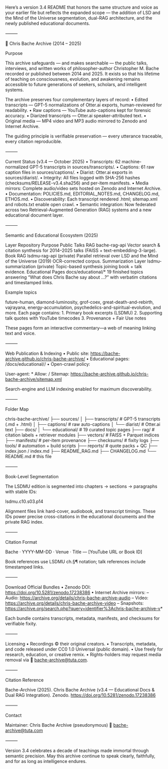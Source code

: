 Here’s a version 3.4 README that honors the same structure and voice as your earlier file but reflects the expanded scope — the addition of LSD and the Mind of the Universe segmentation, dual-RAG architecture, and the newly published educational documents.

⸻

🧠 Chris Bache Archive (2014 – 2025)

Purpose

This archive safeguards — and makes searchable — the public talks, interviews, and written works of philosopher-author Christopher M. Bache recorded or published between 2014 and 2025.
It exists so that his lifetime of teaching on consciousness, evolution, and awakening remains accessible to future generations of seekers, scholars, and intelligent systems.

The archive preserves four complementary layers of record:
	•	Edited transcripts — GPT-5 normalizations of Otter.ai exports, human-reviewed for readability.
	•	Raw captions — YouTube auto-captions kept for forensic accuracy.
	•	Diarized transcripts — Otter.ai speaker-attributed text.
	•	Original media — MP4 video and MP3 audio mirrored to Zenodo and Internet Archive.

The guiding principle is verifiable preservation — every utterance traceable, every citation reproducible.

⸻

Current Status (v3.4 — October 2025)
	•	Transcripts: 62 machine-normalized GPT-5 transcripts in sources/transcripts/.
	•	Captions: 61 raw caption files in sources/captions/.
	•	Diarist: Otter.ai exports in sources/diarist/.
	•	Integrity: All files logged with SHA-256 hashes (checksums/RELEASE-v3.4.sha256) and per-item manifests.
	•	Media mirrors: Complete audio/video sets hosted on Zenodo and Internet Archive.
	•	Documentation: POLICIES.md, EDITORIAL_NOTES.md, CHANGELOG.md, ETHOS.md.
	•	Discoverability: Each transcript rendered .html; sitemap.xml and robots.txt enable open crawl.
	•	Semantic integration: Now federated across two Retrieval-Augmented Generation (RAG) systems and a new educational document layer.

⸻

Semantic and Educational Ecosystem (2025)

Layer	Repository	Purpose
Public Talks RAG	bache-rag-api	Vector search & citation synthesis for 2014–2025 talks (FAISS + text-embedding-3-large).
Book RAG	lsdmu-rag-api (private)	Parallel retrieval over LSD and the Mind of the Universe (2019) OCR-corrected corpus.
Summarization Layer	lsdmu-summarization (private)	Topic-based synthesis joining book + talk evidence.
Educational Pages	docs/educational/*	19 finished topics answering “What does Chris Bache say about …?” with verbatim citations and timestamped links.

Example topics

future-human, diamond-luminosity, grof-coex, great-death-and-rebirth, vajrayana, energy-accumulation, psychedelics-and-spiritual-evolution, and more.
Each page contains:
	1.	Primary book excerpts (LSDMU)
	2.	Supporting talk quotes with YouTube timecodes
	3.	Provenance + Fair Use notes

These pages form an interactive commentary—a web of meaning linking text and voice.

⸻

Web Publication & Indexing
	•	Public site: https://bache-archive.github.io/chris-bache-archive/
	•	Educational pages: /docs/educational/<topic>/
	•	Open-crawl policy:

User-agent: *
Allow: /
Sitemap: https://bache-archive.github.io/chris-bache-archive/sitemap.xml



Search-engine and LLM indexing enabled for maximum discoverability.

⸻

Folder Map

chris-bache-archive/
├── sources/
│   ├── transcripts/      # GPT-5 transcripts (.md + .html)
│   ├── captions/         # raw auto-captions
│   └── diarist/          # Otter.ai text
├── docs/
│   └── educational/      # 19 curated topic pages
├── rag/                  # citation labels + retriever modules
├── vectors/              # FAISS + Parquet indices
├── manifests/            # per-item provenance
├── checksums/            # fixity logs
├── tools/                # automation + build scripts
├── reports/              # quote packs + QC
├── index.json / index.md
├── README_RAG.md
├── CHANGELOG.md
└── README.md             # this file


⸻

Book-Level Segmentation

The LSDMU edition is segmented into chapters → sections → paragraphs with stable IDs:

lsdmu.c10.s03.p14

Alignment files link hard-cover, audiobook, and transcript timings.
These IDs power precise cross-citations in the educational documents and the private RAG index.

⸻

Citation Format

Bache · YYYY-MM-DD · Venue · Title — [YouTube URL or Book ID]

Book references use LSDMU ch.§¶ notation; talk references include timestamped links.

⸻

Download Official Bundles
	•	Zenodo DOI: https://doi.org/10.5281/zenodo.17238386
	•	Internet Archive mirrors:
– Audio: https://archive.org/details/chris-bache-archive-audio
– Video: https://archive.org/details/chris-bache-archive-video
– Snapshots: https://archive.org/search.php?query=identifier%3Achris-bache-archive-v*

Each bundle contains transcripts, metadata, manifests, and checksums for verifiable fixity.

⸻

Licensing
	•	Recordings © their original creators.
	•	Transcripts, metadata, and code released under CC0 1.0 Universal (public domain).
	•	Use freely for research, education, or creative remix.
	•	Rights-holders may request media removal via 📧 bache-archive@tuta.com.

⸻

Citation Reference

Bache-Archive (2025). Chris Bache Archive (v3.4 — Educational Docs & Dual RAG Integration). Zenodo. https://doi.org/10.5281/zenodo.17238386

⸻

Contact

Maintainer: Chris Bache Archive (pseudonymous)
📧 bache-archive@tuta.com

⸻

Version 3.4 celebrates a decade of teachings made immortal through semantic precision.
May this archive continue to speak clearly, faithfully, and for as long as intelligence endures.